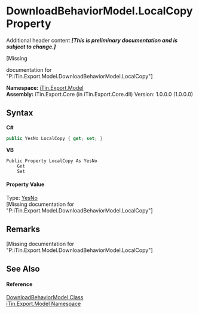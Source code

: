 # DownloadBehaviorModel.LocalCopy Property 
Additional header content _**\[This is preliminary documentation and is subject to change.\]**_

\[Missing <summary> documentation for "P:iTin.Export.Model.DownloadBehaviorModel.LocalCopy"\]

**Namespace:**&nbsp;<a href="ef57ffcc-e95e-b212-5a46-9aa6f5a3511f">iTin.Export.Model</a><br />**Assembly:**&nbsp;iTin.Export.Core (in iTin.Export.Core.dll) Version: 1.0.0.0 (1.0.0.0)

## Syntax

**C#**<br />
``` C#
public YesNo LocalCopy { get; set; }
```

**VB**<br />
``` VB
Public Property LocalCopy As YesNo
	Get
	Set
```


#### Property Value
Type: <a href="a886c085-761c-2fe7-9c0a-a64617595f6a">YesNo</a><br />\[Missing <value> documentation for "P:iTin.Export.Model.DownloadBehaviorModel.LocalCopy"\]

## Remarks
\[Missing <remarks> documentation for "P:iTin.Export.Model.DownloadBehaviorModel.LocalCopy"\]

## See Also


#### Reference
<a href="9c61d0e9-dfab-fdcf-eff7-2e3921ad427c">DownloadBehaviorModel Class</a><br /><a href="ef57ffcc-e95e-b212-5a46-9aa6f5a3511f">iTin.Export.Model Namespace</a><br />